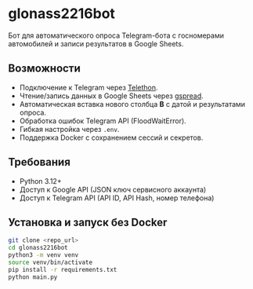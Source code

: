 # glonass2216bot

Бот для автоматического опроса Telegram-бота с госномерами автомобилей и записи результатов в Google Sheets.

## Возможности
- Подключение к Telegram через [Telethon](https://docs.telethon.dev/).
- Чтение/запись данных в Google Sheets через [gspread](https://docs.gspread.org/).
- Автоматическая вставка нового столбца **B** с датой и результатами опроса.
- Обработка ошибок Telegram API (FloodWaitError).
- Гибкая настройка через `.env`.
- Поддержка Docker с сохранением сессий и секретов.

## Требования
- Python 3.12+
- Доступ к Google API (JSON ключ сервисного аккаунта)
- Доступ к Telegram API (API ID, API Hash, номер телефона)

## Установка и запуск без Docker
```bash
git clone <repo_url>
cd glonass2216bot
python3 -m venv venv
source venv/bin/activate
pip install -r requirements.txt
python main.py
